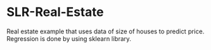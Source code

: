 # SLR-Real-Estate
Real estate example that uses data of size of houses to predict price.  Regression is done by using sklearn library.
